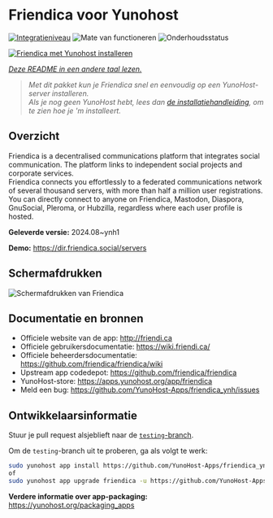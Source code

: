 <!--
NB: Deze README is automatisch gegenereerd door <https://github.com/YunoHost/apps/tree/master/tools/readme_generator>
Hij mag NIET handmatig aangepast worden.
-->

# Friendica voor Yunohost

[![Integratieniveau](https://apps.yunohost.org/badge/integration/friendica)](https://ci-apps.yunohost.org/ci/apps/friendica/)
![Mate van functioneren](https://apps.yunohost.org/badge/state/friendica)
![Onderhoudsstatus](https://apps.yunohost.org/badge/maintained/friendica)

[![Friendica met Yunohost installeren](https://install-app.yunohost.org/install-with-yunohost.svg)](https://install-app.yunohost.org/?app=friendica)

*[Deze README in een andere taal lezen.](./ALL_README.md)*

> *Met dit pakket kun je Friendica snel en eenvoudig op een YunoHost-server installeren.*  
> *Als je nog geen YunoHost hebt, lees dan [de installatiehandleiding](https://yunohost.org/install), om te zien hoe je 'm installeert.*

## Overzicht

Friendica is a decentralised communications platform that integrates social communication. The platform links to independent social projects and corporate services.  
Friendica connects you effortlessly to a federated communications network of several thousand servers, with more than half a million user registrations. You can directly connect to anyone on Friendica, Mastodon, Diaspora, GnuSocial, Pleroma, or Hubzilla, regardless where each user profile is hosted.


**Geleverde versie:** 2024.08~ynh1

**Demo:** <https://dir.friendica.social/servers>

## Schermafdrukken

![Schermafdrukken van Friendica](./doc/screenshots/friendica-vier-profile.png)

## Documentatie en bronnen

- Officiele website van de app: <http://friendi.ca>
- Officiele gebruikersdocumentatie: <https://wiki.friendi.ca/>
- Officiele beheerdersdocumentatie: <https://github.com/friendica/friendica/wiki>
- Upstream app codedepot: <https://github.com/friendica/friendica>
- YunoHost-store: <https://apps.yunohost.org/app/friendica>
- Meld een bug: <https://github.com/YunoHost-Apps/friendica_ynh/issues>

## Ontwikkelaarsinformatie

Stuur je pull request alsjeblieft naar de [`testing`-branch](https://github.com/YunoHost-Apps/friendica_ynh/tree/testing).

Om de `testing`-branch uit te proberen, ga als volgt te werk:

```bash
sudo yunohost app install https://github.com/YunoHost-Apps/friendica_ynh/tree/testing --debug
of
sudo yunohost app upgrade friendica -u https://github.com/YunoHost-Apps/friendica_ynh/tree/testing --debug
```

**Verdere informatie over app-packaging:** <https://yunohost.org/packaging_apps>
